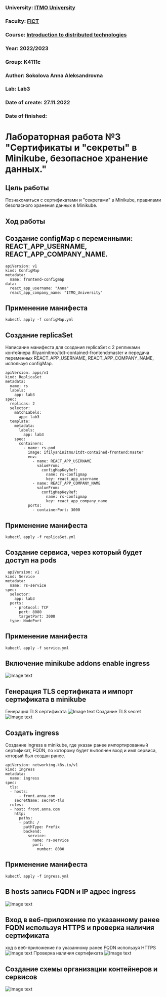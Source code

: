### University: [ITMO University](https://itmo.ru/ru/)
### Faculty: [FICT](https://fict.itmo.ru)
### Course: [Introduction to distributed technologies](https://github.com/itmo-ict-faculty/introduction-to-distributed-technologies)
### Year: 2022/2023
### Group: K4111c
### Author: Sokolova Anna Aleksandrovna
### Lab: Lab3
### Date of create: 27.11.2022
### Date of finished: 


# Лабораторная работа №3 "Сертификаты и "секреты" в Minikube, безопасное хранение данных."
## Цель работы
Познакомиться с сертификатами и "секретами" в Minikube, правилами безопасного хранения данных в Minikube.
## Ход работы
## Создание configMap с переменными: REACT_APP_USERNAME, REACT_APP_COMPANY_NAME.
```
apiVersion: v1
kind: ConfigMap
metadata:
  name: frontend-configmap
data:
  react_app_username: "Anna"
  react_app_company_name: "ITMO_University"
```
## Применение манифеста
```
kubectl apply -f configMap.yml
```
## Создание replicaSet
Написание манифеста для создания replicaSet с 2 репликами контейнера ifilyaninitmo/itdt-contained-frontend:master и передача переменных REACT_APP_USERNAME, REACT_APP_COMPANY_NAME, используя configMap.
```
apiVersion: apps/v1
kind: ReplicaSet
metadata:
  name: rs
  labels:
    app: lab3
spec:
  replicas: 2
  selector:
    matchLabels:
      app: lab3
  template:
    metadata:
      labels:
        app: lab3
    spec:
      containers:
        - name: rs-pod
          image: ifilyaninitmo/itdt-contained-frontend:master
          env:
            - name: REACT_APP_USERNAME
              valueFrom:
                configMapKeyRef:
                  name: rs-configmap
                  key: react_app_username
            - name: REACT_APP_COMPANY_NAME
              valueFrom:
                configMapKeyRef:
                  name: rs-configmap
                  key: react_app_company_name
          ports:
            - containerPort: 3000
```
## Применение манифеста
```
kubectl apply -f replicaSet.yml
```
## Создание сервиса, через который будет доступ на pods
```
 apiVersion: v1
kind: Service
metadata:
  name: rs-service
spec:
  selector:
    app: lab3
  ports:
    - protocol: TCP
      port: 8080
      targetPort: 3000
  type: NodePort
```
## Применение манифеста
```
kubectl apply -f service.yml
```
## Включение minikube addons enable ingress
![Image text](https://github.com/AnyaSok/2022_2023-introduction_to_distributed_technologies-k4111c-sokolova_a_a/blob/eb4e9c9ed8ff52baa5702b817b7daa84dc2a7a77/lab3/images/minikubeaddons.png)
## Генерация TLS сертификата и импорт сертификата в minikube
Генерация TLS сертификата
![Image text](https://github.com/AnyaSok/2022_2023-introduction_to_distributed_technologies-k4111c-sokolova_a_a/blob/1139931eff191e8713ee78bbec050afeedbb0385/lab3/images/tls.png)
Создание TLS secret
![Image text](https://github.com/AnyaSok/2022_2023-introduction_to_distributed_technologies-k4111c-sokolova_a_a/blob/6ca427fc07d9152ac530637f159f09b775762a5a/lab3/images/secret.png)
## Создать ingress 
Создание ingress в minikube, где указан ранее импортированный сертификат, FQDN, по которому будет выполнен вход и имя сервиса, который был создан ранее.
```
apiVersion: networking.k8s.io/v1
kind: Ingress
metadata:
  name: ingress
spec:
  tls:
  - hosts:
      - front.anna.com
    secretName: secret-tls
  rules:
  - host: front.anna.com
    http:
      paths:
      - path: /
        pathType: Prefix
        backend:
          service:
            name: rs-service
            port:
              number: 8080
```
## Применение манифеста
```
kubectl apply -f ingress.yml
```
## В hosts запись FQDN и IP адрес ingress
![Image text](https://github.com/AnyaSok/2022_2023-introduction_to_distributed_technologies-k4111c-sokolova_a_a/blob/bea02c6ab63a9e0a81662339f38dff8b07e73ace/lab3/images/hosts.png)
## Вход в веб-приложение по указанному ранее FQDN используя HTTPS и проверка наличия сертификата
ход в веб-приложение по указанному ранее FQDN используя HTTPS
![Image text](https://github.com/AnyaSok/2022_2023-introduction_to_distributed_technologies-k4111c-sokolova_a_a/blob/b76d7de63cd07990471c736f196daf59b85f6a0c/lab3/images/front.anna.com.png)
Проверка наличия сертификата
![Image text](https://github.com/AnyaSok/2022_2023-introduction_to_distributed_technologies-k4111c-sokolova_a_a/blob/aa4308ae244399f10fa82f59e13d6bf53167939c/lab3/images/certificate.png)
## Создание схемы организации контейнеров и сервисов
![Image text]()
